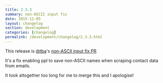 ```yaml
---
title: 2.3.3
summary: non-ASCII input fix
date: 2015-12-05
layout: changelog
section: development
categories: [changelog]
permalink: /development/changelog/2.3.3.html
---
```


This release is [@tba](https://github.com/tba)'s [non-ASCII input fix PR](https://github.com/hnrysmth/ppl/pull/56)

It's a fix enabling ppl to save non-ASCII names when scraping contact data
from emails.

It took altogether too long for me to merge this and I apologise!
